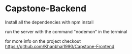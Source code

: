 # Capstone-Backend
Install all the dependencies with npm install 

run the server with the command "nodemon" in the terminal

for more info on the project checkout https://github.com/Khanbhai1990/Capstone-Frontend
